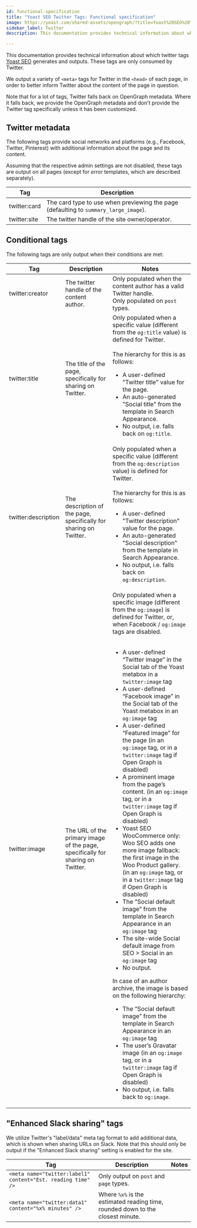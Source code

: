 ```yaml
---
id: functional-specification
title: "Yoast SEO Twitter Tags: Functional specification"
image: https://yoast.com/shared-assets/opengraph/?title=Yoast%20SEO%20Twitter%20Tags:NEWLINEFunctional%20specification
sidebar_label: Twitter
description: This documentation provides technical information about which twitter tags Yoast SEO generates and outputs.

---
```

This documentation provides technical information about which twitter tags [Yoast SEO](https://yoast.com/wordpress/plugins/seo/) generates and outputs. These tags are only consumed by Twitter.

We output a variety of `<meta>` tags for Twitter in the `<head>` of each page, in order to better inform Twitter about the content of the page in question.

Note that for a lot of tags, Twitter falls back on OpenGraph metadata. Where it falls back, we provide the OpenGraph metadata and don't provide the Twitter tag specifically unless it has been customized.

## Twitter metadata
The following tags provide social networks and platforms (e.g., Facebook, Twitter, Pinterest) with additional information about the page and its content.

Assuming that the respective admin settings are not disabled, these tags are output on all pages (except for _error_ templates, which are described separately).

| Tag | Description |
|---|----|
| twitter:card | The card type to use when previewing the page (defaulting to `summary_large_image`). |
| twitter:site | The twitter handle of the site owner/operator. |

## Conditional tags
The following tags are only output when their conditions are met:

| Tag | Description | Notes |
|---|----|---|
| twitter:creator | The twitter handle of the content author. | Only populated when the content author has a valid Twitter handle. <br /> Only populated on `post` types. |
| twitter:title | The title of the page, specifically for sharing on Twitter. | Only populated when a specific value (different from the `og:title` value) is defined for Twitter. <br /> <br /> The hierarchy for this is as follows: <ul><li>A user-defined "Twitter title" value for the page.</li><li>An auto-generated "Social title" from the template in Search Appearance.</li><li>No output, i.e. falls back on `og:title`.</li></ul> |
| twitter:description | The description of the page, specifically for sharing on Twitter. | Only populated when a specific value (different from the `og:description` value) is defined for Twitter. <br /> <br /> The hierarchy for this is as follows: <ul><li>A user-defined "Twitter description" value for the page.</li><li>An auto-generated "Social description" from the template in Search Appearance.</li><li>No output, i.e. falls back on `og:description`.</li></ul> |
| twitter:image | The URL of the primary image of the page, specifically for sharing on Twitter. | Only populated when a specific image (different from the `og:image`) is defined for Twitter, or, when Facebook / `og:image` tags are disabled. <br /> <br /> <ul><li>A user-defined “Twitter image” in the Social tab of the Yoast metabox in a `twitter:image` tag</li><li>A user-defined “Facebook image” in the Social tab of the Yoast metabox in an `og:image` tag</li><li>A user-defined “Featured image” for the page (in an  `og:image` tag, or in a `twitter:image` tag if Open Graph is disabled)</li><li>A prominent image from the page’s content. (in an  `og:image` tag, or in a `twitter:image` tag if Open Graph is disabled)</li><li>Yoast SEO WooCommerce only: Woo SEO adds one more image fallback: the first image in the Woo Product gallery.  (in an  `og:image` tag, or in a `twitter:image` tag if Open Graph is disabled)</li><li>The “Social default image” from the template in Search Appearance in an `og:image` tag</li><li>The site-wide Social default image from SEO > Social in an `og:image` tag</li><li>No output.</li></ul> In case of an author archive, the image is based on the following hierarchy: <ul><li>The “Social default image” from the template in Search Appearance in an `og:image` tag</li><li>The user’s Gravatar image (in an  `og:image` tag, or in a `twitter:image` tag if Open Graph is disabled)</li><li>No output, i.e. falls back to `og:image`.</li></ul> |

## "Enhanced Slack sharing" tags
We utilize Twitter's "label/data" meta tag format to add additional data, which is shown when sharing URLs on Slack.
Note that this should only be output if the "Enhanced Slack sharing" setting is enabled for the site.

| Tag | Description | Notes |
|---|----|---|
| `<meta name="twitter:label1" content="Est. reading time" />` | Only output on `post` and `page` types. |
| `<meta name="twitter:data1" content="%x% minutes" />` | Where `%x%` is the estimated reading time, rounded down to the closest minute. |
